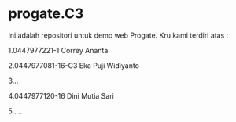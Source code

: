 # progate.C3

Ini adalah repositori untuk demo web Progate. Kru kami terdiri atas :

1.0447977221-1 Correy Ananta

2.0447977081-16-C3 Eka Puji Widiyanto

3...

4.0447977120-16 Dini Mutia Sari

5..... 


